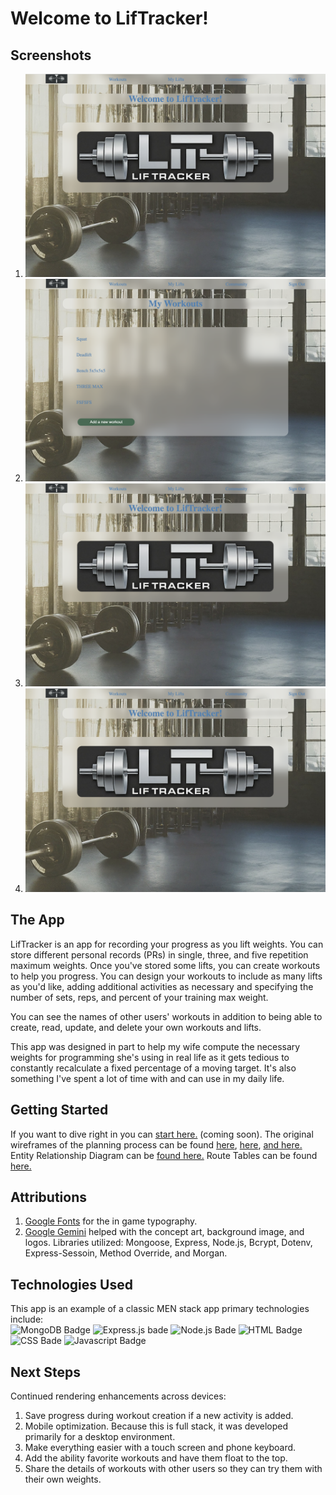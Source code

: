 # Welcome to LifTracker!
## Screenshots
1. ![A corporate logo for Liftracker on a faded background of a gym.](./public/assets/screenshotOne.png)
1. ![A page showing a list of workouts to choose from](./public/assets/screenshotTwo.png)
1. ![A [age showing today's Squat workout and the sets and reps needed]](./public/assets/screenshotOne.png)
1. ![A page showing an edit form for updating the maximum weights for one's squat.](./public/assets/screenshotOne.png)


## The App
LifTracker is an app for recording your progress as you lift weights. You can store different personal records (PRs) in single, three, and five repetition maximum weights. Once you've stored some lifts, you can create workouts to help you progress. You can design your workouts to include as many lifts as you'd like, adding additional activities as necessary and specifying the number of sets, reps, and percent of your training max weight.

You can see the names of other users' workouts in addition to being able to create, read, update, and delete your own workouts and lifts.

This app was designed in part to help my wife compute the necessary weights for programming she's using in real life as it gets tedious to constantly recalculate a fixed percentage of a moving target. It's also something I've spent a lot of time with and can use in my daily life.

## Getting Started
If you want to dive right in you can [start here.](https://notZeke.com/) (coming soon).
The original wireframes of the planning process can be found [here](./public/assets/wireframeOne.png), [here](./public/assets/wireframeTwo.png), [and here.](./public/assets/wireframeThree.png)
Entity Relationship Diagram can be [found here.](.public/assets/liftracker%20erd.png)
Route Tables can be found [here.](./public/assets/Route%20Tables.pdf)

## Attributions
1. [Google Fonts](https://fonts.google.com/) for the in game typography.
2. [Google Gemini](https://gemini.google.com/) helped with the concept art, background image, and logos.
Libraries utilized: Mongoose, Express, Node.js, Bcrypt, Dotenv, Express-Sessoin, Method Override, and Morgan.

## Technologies Used
This app is an example of a classic MEN stack app primary technologies include:\
![MongoDB Badge](https://img.shields.io/badge/MongoDB-4EA94B?style=for-the-badge&logo=mongodb&logoColor=white
)
![Express.js bade](https://img.shields.io/badge/Express.js-404D59?style=for-the-badge
)
![Node.js Bade](https://img.shields.io/badge/Node.js-43853D?style=for-the-badge&logo=node.js&logoColor=white
)
![HTML Badge](https://img.shields.io/badge/HTML-239120?style=for-the-badge&logo=html5&logoColor=white
)
![CSS Bade](https://img.shields.io/badge/CSS-239120?&style=for-the-badge&logo=css3&logoColor=white
)
![Javascript Badge](https://img.shields.io/badge/JavaScript-F7DF1E?style=for-the-badge&logo=javascript&logoColor=black
)


## Next Steps
Continued rendering enhancements across devices:
1. Save progress during workout creation if a new activity is added.
1. Mobile optimization. Because this is full stack, it was developed primarily for a desktop environment.
2. Make everything easier with a touch screen and phone keyboard.
3. Add the ability favorite workouts and have them float to the top.
4. Share the details of workouts with other users so they can try them with their own weights.